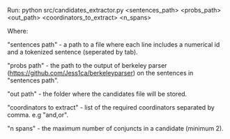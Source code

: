 
Run: python src/candidates_extractor.py <sentences_path> <probs_path> <out_path> <coordinators_to_extract> <n_spans>


Where:

"sentences path" - a path to a file where each line includes a numerical id and a tokenized sentence (seperated by tab).

"probs path" - the path to the output of berkeley parser (https://github.com/Jess1ca/berkeleyparser) on the sentences in "sentences path".

"out path" - the folder where the candidates file will be stored.

"coordinators to extract" - list of the required coordinators separated by comma. e.g "and,or".

"n spans" - the maximum number of conjuncts in a candidate (minimum 2).
